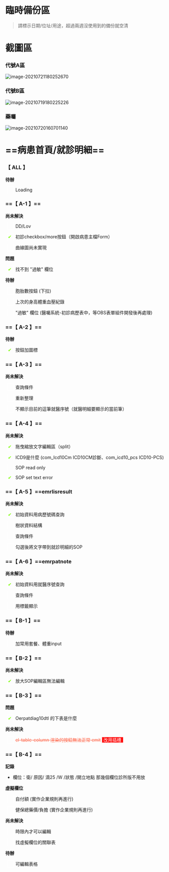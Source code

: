 # 臨時備份區

> 請標示日期/位址/用途，超過兩週沒使用到的備份就空清





# 截圖區

### 代號A區

![image-20210721180252670](https://raw.githubusercontent.com/cynthia204z/mybed1/master/img/image-20210721180252670.png)

### 代號B區

![image-20210719180225226](https://raw.githubusercontent.com/cynthia204z/mybed1/master/img/image-20210719180225226.png)

### 藥囑

![image-20210720160701140](https://raw.githubusercontent.com/cynthia204z/mybed1/master/img/image-20210720160701140.png)



# ==病患首頁/就診明細==

### 【 ALL 】

**待辦**

<font style="color:transparent; border:#fff 1px solid; padding:2px; margin:0 5px 0 5px"> ✔ </font>Loading



### ==【 A-1 】==

**尚未解決**

<font style="color:transparent; border:#fff 1px solid; padding:2px; margin:0 5px 0 5px"> ✔ </font>DD/Lov

<font style="color:LawnGreen; border:#fff 1px solid; padding:2px; margin:0 5px 0 5px"> ✔ </font>初診checkbox/more按鈕（開啟病患主檔Form）

<font style="color:transparent; border:#fff 1px solid; padding:2px; margin:0 5px 0 5px"> ✔ </font>曲線圖尚未實現

**問題**

<font style="color:LawnGreen; border:#fff 1px solid; padding:2px; margin:0 5px 0 5px">✔ </font>找不到 "過敏" 欄位

**待辦**

<font style="color:transparent; border:#fff 1px solid; padding:2px; margin:0 5px 0 5px"> ✔ </font>胞胎數按鈕 (下拉)

<font style="color:transparent; border:#fff 1px solid; padding:2px; margin:0 5px 0 5px"> ✔ </font>上次的身高體重血壓紀錄

<font style="color:transparent; border:#fff 1px solid; padding:2px; margin:0 5px 0 5px"> ✔ </font>"過敏" 欄位 (醫囑系統-初診病歷表中，等OBS表單組件開發後再處理)





### ==【 A-2 】==

**待辦**

<font style="color:LawnGreen; border:#fff 1px solid; padding:2px; margin:0 5px 0 5px"> ✔ </font>按鈕加圖標



### ==【 A-3 】==

**尚未解決**

<font style="color:transparent; border:#fff 1px solid; padding:2px; margin:0 5px 0 5px"> ✔ </font>查詢條件

<font style="color:transparent; border:#fff 1px solid; padding:2px; margin:0 5px 0 5px"> ✔ </font>重新整理

<font style="color:transparent; border:#fff 1px solid; padding:2px; margin:0 5px 0 5px"> ✔ </font>不顯示目前的這筆就醫序號（就醫明細要顯示的當前筆）



### ==【 A-4 】==

**尚未解決**

<font style="color:LawnGreen; border:#fff 1px solid; padding:2px; margin:0 5px 0 5px"> ✔ </font>拖曳縮放文字編輯區（split）

<font style="color:LawnGreen; border:#fff 1px solid; padding:2px; margin:0 5px 0 5px">✔ </font>ICD9是什麼 (com_Icd10Cm ICD10CM診斷、com_icd10_pcs ICD10-PCS)

<font style="color:transparent; border:#fff 1px solid; padding:2px; margin:0 5px 0 5px"> ✔ </font>SOP read only

<font style="color:LawnGreen; border:#fff 1px solid; padding:2px; margin:0 5px 0 5px"> ✔ </font>SOP set text error 



### ==【 A-5 】==emrlisresult

**尚未解決**

<font style="color:LawnGreen ; border:#fff 1px solid; padding:2px; margin:0 5px 0 5px"> ✔ </font>初始資料用病歷號碼查詢

<font style="color:transparent; border:#fff 1px solid; padding:2px; margin:0 5px 0 5px"> ✔ </font>樹狀資料結構

<font style="color:transparent; border:#fff 1px solid; padding:2px; margin:0 5px 0 5px"> ✔ </font>查詢條件

<font style="color:transparent; border:#fff 1px solid; padding:2px; margin:0 5px 0 5px"> ✔ </font>勾選後將文字帶到就診明細的SOP



### ==【 A-6 】==emrpatnote

**尚未解決**

<font style="color:LawnGreen ; border:#fff 1px solid; padding:2px; margin:0 5px 0 5px"> ✔ </font>初始資料用就醫序號查詢

<font style="color:transparent; border:#fff 1px solid; padding:2px; margin:0 5px 0 5px"> ✔ </font>查詢條件

<font style="color:transparent; border:#fff 1px solid; padding:2px; margin:0 5px 0 5px"> ✔ </font>用標籤顯示



### ==【 B-1 】==

**待辦**

<font style="color:transparent; border:#fff 1px solid; padding:2px; margin:0 5px 0 5px"> ✔ </font>加常用套餐、體重input



### ==【 B-2 】==

**尚未解決**

<font style="color:LawnGreen; border:#fff 1px solid; padding:2px; margin:0 5px 0 5px"> ✔ </font>放大SOP編輯區無法編輯



### ==【 B-3 】==

**問題**

<font style="color:LawnGreen; border:#fff 1px solid; padding:2px; margin:0 5px 0 5px">✔ </font>Oerpatdiag10dtl 的下表是什麼

**尚未解決**

<font style="color:transparent; border:#fff 1px solid; padding:2px; margin:0 5px 0 5px"> ✔ </font><font style="color:tomato;">~~el-table-column 渲染的按鈕無法正常 emit~~</font>   <font style="color:#fff;background:red;padding:0 5px">改用插槽</font>



### ==【 B-4 】==

**記錄**

- 欄位：衛/ 原因/ 滴25 /W /狀態 /開立地點 那幾個欄位診所版不用放

**虛擬欄位**

<font style="color:transparent; border:#fff 1px solid; padding:2px; margin:0 5px 0 5px"> ✔ </font>自付額 (實作企業規則再進行)

<font style="color:transparent; border:#fff 1px solid; padding:2px; margin:0 5px 0 5px"> ✔ </font>健保總藥價/負擔 (實作企業規則再進行)

**尚未解決**

<font style="color:transparent; border:#fff 1px solid; padding:2px; margin:0 5px 0 5px"> ✔ </font>時限內才可以編輯

<font style="color:transparent; border:#fff 1px solid; padding:2px; margin:0 5px 0 5px"> ✔ </font>找虛擬欄位的關聯表

**待辦**

<font style="color:transparent; border:#fff 1px solid; padding:2px; margin:0 5px 0 5px"> ✔ </font>可編輯表格